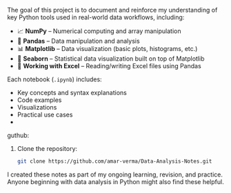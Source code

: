 The goal of this project is to document and reinforce my understanding of key Python tools used in real-world data workflows, including:

- 📈 **NumPy** – Numerical computing and array manipulation
- 🧮 **Pandas** – Data manipulation and analysis
- 📊 **Matplotlib** – Data visualization (basic plots, histograms, etc.)
- 🎨 **Seaborn** – Statistical data visualization built on top of Matplotlib
- 📑 **Working with Excel** – Reading/writing Excel files using Pandas

Each notebook (`.ipynb`) includes:
- Key concepts and syntax explanations
- Code examples
- Visualizations
- Practical use cases
- 
guthub: 
1. Clone the repository:

   ```bash
   git clone https://github.com/amar-verma/Data-Analysis-Notes.git

I created these notes as part of my ongoing learning, revision, and practice. Anyone beginning with data analysis in Python might also find these helpful.
